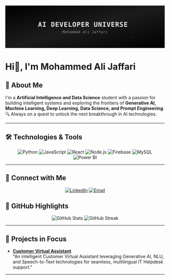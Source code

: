 <!-- Sci-Fi Themed GitHub Profile README -->
![Sci-Fi Banner](https://raw.githubusercontent.com/MAJ-22/MAJ-22/main/banner.svg)
# Hi👾, I'm Mohammed Ali Jaffari



## 🚀 About Me  
I'm a **Artificial Intelligence and Data Science** student with a passion for building intelligent systems and exploring the frontiers of **Generative AI, Machine Learning, Deep Learning, Data Science, and Prompt Engineering**.  
🔍 Always on a quest to unlock the next breakthrough in AI technologies.  

---

## 🛠️ Technologies & Tools  

<div align="center">
  <img src="https://img.icons8.com/color/48/000000/python.png" alt="Python" title="Python" />
  <img src="https://img.icons8.com/color/48/000000/javascript--v1.png" alt="JavaScript" title="JavaScript" />
  <img src="https://img.icons8.com/color/48/000000/react-native.png" alt="React" title="React" />
  <img src="https://img.icons8.com/color/48/000000/nodejs.png" alt="Node.js" title="Node.js" />
  <img src="https://img.icons8.com/color/48/000000/firebase.png" alt="Firebase" title="Firebase" />
  <img src="https://img.icons8.com/color/48/000000/mysql-logo.png" alt="MySQL" title="MySQL" />
  <img src="https://img.icons8.com/?size=50&id=3sGOUDo9nJ4k&format=png&color=000000" alt="Power BI" title="Power BI" />
</div>

---
## 🌌 Connect with Me  

<div align="center">
  <a href="https://www.linkedin.com/in/mohammed-ali-jaffari-440764289/"><img src="https://img.icons8.com/color/48/000000/linkedin.png" alt="LinkedIn" title="LinkedIn" /></a>
  <a href="mailto:mohammedalijaffari2005@gmail.com"><img src="https://img.icons8.com/color/48/000000/gmail-new.png" alt="Email" title="Email" /></a>
</div>

## 🌌 GitHub Highlights  

<div align="center">
  <img src="https://github-readme-stats.vercel.app/api?username=MAJ-22&show_icons=true&theme=tokyonight&hide_border=true" alt="GitHub Stats" />
  <img src="https://streak-stats.demolab.com?user=MAJ-22&theme=tokyonight&hide_border=true" alt="GitHub Streak" />
</div>

---

## 🌟 Projects in Focus  

- **[Customer Virtual Assistant](https://github.com/MAJ-22/Customer_Virtual_Assistant)**  
"An intelligent Customer Virtual Assistant leveraging Generative AI, NLU, and Speech-to-Text technologies for seamless, multilingual IT Helpdesk support."  


---

